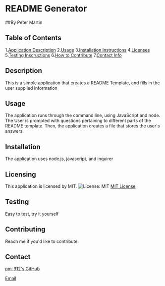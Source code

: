 # README Generator
##By Peter Martin
  
## Table of Contents
  1.[Application Description](#description)
  2.[Usage](#usage)
  3.[Installation Instructions](#installation)
  4.[Licenses](#licensing)
  5.[Testing Inscructions](#testing)
  6.[How to Contribute](#contributing)
  7.[Contact Info](#contact)

## Description
  This is a simple application that creates a README Template, and fills in the user supplied information
  
## Usage
  The application runs through the command line, using JavaScript and node. The User is prompted with questions pertaining to different parts of the README template. Then, the application creates a file that stores the user's answers.
  
## Installation
  The application uses node.js, javascript, and inquirer

  ## Licensing
  This application is licensed by MIT.
  ![License: MIT](https://img.shields.io/badge/License-MIT-yellow.svg)
  [MIT License](https://opensource.org/licenses/MIT)
  
## Testing
  Easy to test, try it yourself

## Contributing
  Reach me if you'd like to contribute.

## Contact
  [pm-912's GitHub](https://github.com/pm-912)

  <a href = "mailto:peterleemartin@gmail.com" > Email</a>
  